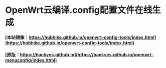 # OpenWrt云编译.config配置文件在线生成

#### [本站镜像：https://hubhike.github.io/openwrt-config-tools/index.html](https://hubhike.github.io/openwrt-config-tools/index.html)
#### [原版：https://hackyes.github.io](https://hackyes.github.io/openwrt-menuconfig/index.html)
